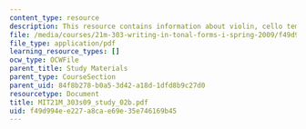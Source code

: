 ```yaml
---
content_type: resource
description: This resource contains information about violin, cello tempo di menuetto.
file: /media/courses/21m-303-writing-in-tonal-forms-i-spring-2009/f49d994ee227a8cae69e35e746169b45_MIT21M_303s09_study_02b.pdf
file_type: application/pdf
learning_resource_types: []
ocw_type: OCWFile
parent_title: Study Materials
parent_type: CourseSection
parent_uid: 84f8b278-b0a5-3d42-a18d-1dfd8b9c27d0
resourcetype: Document
title: MIT21M_303s09_study_02b.pdf
uid: f49d994e-e227-a8ca-e69e-35e746169b45
---
```

